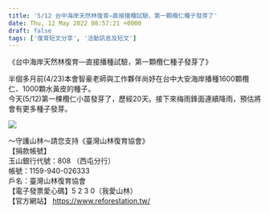 ```yaml
---
title: '5/12 台中海岸天然林復育—直接播種試驗，第一顆欖仁種子發芽了'
date: Thu, 12 May 2022 08:57:21 +0000
draft: false
tags: ['復育短文分享', '活動訊息及短文']
---
```


《台中海岸天然林復育—直接播種試驗，第一顆欖仁種子發芽了》

  
半個多月前(4/23)本會智豪老師與工作夥伴尚妤在台中大安海岸播種1600顆欖仁、1000顆水黃皮的種子。  
今天(5/12)第一棵欖仁小苗發芽了，歷經20天。接下來梅雨鋒面連續降雨，預估將會有更多種子發芽。

![](https://www.reforestation.tw/wp-content/uploads/2022/05/8F0C8BE3-AAE1-4A8C-921F-C2DAF96EF769.jpeg)

～守護山林～請您支持《臺灣山林復育協會》  
【捐款帳號】  
玉山銀行代號：808 （西屯分行）  
帳號：1159-940-026333  
戶名：臺灣山林復育協會  
【電子發票愛心碼】5 2 3 0（我愛山林）  
【官方網站】 https://www.reforestation.tw/